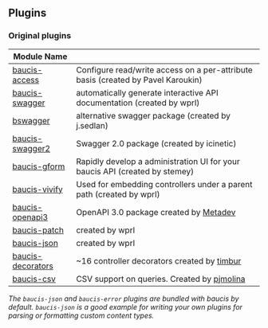 ## Plugins

### Original plugins
|Module Name  |  |
|------------ | ----- |
|[baucis-access](https://github.com/hippich/baucis-access) | Configure read/write access on a per-attribute basis (created by Pavel Karoukin) |
|[baucis-swagger](https://www.npmjs.org/package/baucis-swagger) | automatically generate interactive API documentation (created by wprl)
|[bswagger](https://www.npmjs.org/package/bswagger) | alternative swagger package (created by j.sedlan)
|[baucis-swagger2](https://www.npmjs.org/package/baucis-swagger2) | Swagger 2.0 package (created by icinetic)
|[baucis-gform](https://www.npmjs.org/package/baucis-gform) | Rapidly develop a administration UI for your baucis API (created by stemey)
|[baucis-vivify](https://www.npmjs.org/package/baucis-vivify) | Used for embedding controllers under a parent path (created by wprl)
|[baucis-openapi3](https://www.npmjs.org/package/baucis-openapi3) | OpenAPI 3.0 package created by [Metadev](https://github.com/metadevpro)
|[baucis-patch](https://www.npmjs.org/package/baucis-patch) | created by wprl
|[baucis-json](https://www.npmjs.org/package/baucis-json) | created by wprl
|[baucis-decorators](https://www.npmjs.org/package/baucis-decorators) | ~16 controller decorators created by [timbur](https://github.com/timbur)
|[baucis-csv](https://www.npmjs.com/package/baucis-csv) | CSV support on queries. Created by [pjmolina](https://github.com/pjmolina)

*The `baucis-json` and `baucis-error` plugins are bundled with baucis by default.  `baucis-json` is a good example for writing your own plugins for parsing or formatting custom content types.*